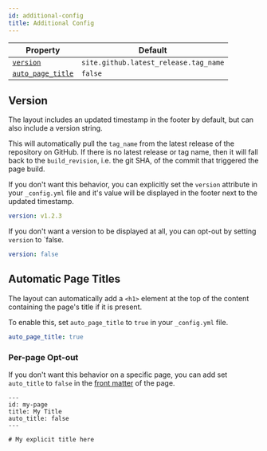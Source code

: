 ```yaml
---
id: additional-config
title: Additional Config
---
```


| Property                                    | Default                               |
| ------------------------------------------- | ------------------------------------- |
| [`version`](#version)                       | `site.github.latest_release.tag_name` |
| [`auto_page_title`](#automatic-page-titles) | `false`                               |

## Version

The layout includes an updated timestamp in the footer by default, but can also include a version
string.

This will automatically pull the `tag_name` from the latest release of the repository on GitHub. If
there is no latest release or tag name, then it will fall back to the `build_revision`, i.e. the
git SHA, of the commit that triggered the page build.

If you don't want this behavior, you can explicitly set the `version` attribute in your
`_config.yml` file and it's value will be displayed in the footer next to the updated timestamp.

```yaml
version: v1.2.3
```

If you don't want a version to be displayed at all, you can opt-out by setting `version` to `false.

```yaml
version: false
```

## Automatic Page Titles

The layout can automatically add a `<h1>` element at the top of the content containing the page's
title if it is present.

To enable this, set `auto_page_title` to `true` in your `_config.yml` file.

```yaml
auto_page_title: true
```

### Per-page Opt-out

If you don't want this behavior on a specific page, you can add set `auto_title` to `false` in the
[front matter](https://docs.github.com/en/github/working-with-github-pages/about-github-pages-and-jekyll#front-matter)
of the page.

```
---
id: my-page
title: My Title
auto_title: false
---

# My explicit title here

```
